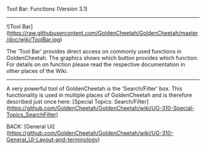 Tool Bar: Functions (Version 3.1)
***

![Tool Bar] (https://raw.githubusercontent.com/GoldenCheetah/GoldenCheetah/master/doc/wiki/ToolBar.jpg)

The 'Tool Bar' provides direct access on commonly used functions in GoldenCheetah. The graphics shows which button provides which function. For details on on function please read the respective documentation in other places of the Wiki.

***

A very powerful tool of GoldenCheetah is the 'Search/Filter' box. This functionality is used in multiple places of GoldenCheetah and is therefore described just once here: [Special Topics: Search/Filter] (https://github.com/GoldenCheetah/GoldenCheetah/wiki/UG-310-Special-Topics_SearchFilter)

BACK: [General UI] (https://github.com/GoldenCheetah/GoldenCheetah/wiki/UG-310-General_UI-Layout-and-terminology)
